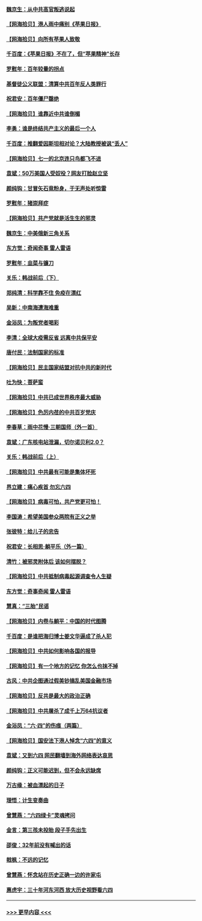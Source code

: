 #### [魏京生：从中共高官叛逃说起](../pages/nsc993/n13048997.md?t=06271251) 
#### [【网海拾贝】港人雨中痛别《苹果日报》](../pages/nsc993/n13048941.md?t=06271251) 
#### [【网海拾贝】向所有苹果人致敬](../pages/nsc993/n13046795.md?t=06271251) 
#### [千百度：《苹果日报》不在了，但“苹果精神”长存](../pages/nsc993/n13046703.md?t=06271251) 
#### [罗慰年：百年较量的拐点](../pages/nsc993/n13046542.md?t=06271251) 
#### [基督徒公义联盟：清算中共百年反人类罪行](../pages/nsc993/n13046499.md?t=06271251) 
#### [祝君安：百年僵尸罄绝](../pages/nsc993/n13045595.md?t=06271251) 
#### [【网海拾贝】谁靠近中共谁倒楣](../pages/nsc993/n13044667.md?t=06271251) 
#### [李勇：谁是终结共产主义的最后一个人](../pages/nsc993/n13044397.md?t=06271251) 
#### [千百度：推翻爱因斯坦相对论？大陆教授被讽“丢人”](../pages/nsc993/n13043908.md?t=06271251) 
#### [【网海拾贝】七一的北京连只鸟都飞不进](../pages/nsc993/n13041377.md?t=06271251) 
#### [袁斌：50万美国人受奴役？网友打脸赵立坚](../pages/nsc993/n13041330.md?t=06271251) 
#### [颜纯钩：甘冒矢石竟粉身，于无声处听惊雷](../pages/nsc993/n13041140.md?t=06271251) 
#### [罗慰年：猪崇拜症](../pages/nsc993/n13041071.md?t=06271251) 
#### [【网海拾贝】共产党就是活生生的邪灵](../pages/nsc993/n13036627.md?t=06271251) 
#### [魏京生：中美俄新三角关系](../pages/nsc993/n13035986.md?t=06271251) 
#### [东方觉：奇闻奇事 雷人雷语](../pages/nsc993/n13035878.md?t=06271251) 
#### [罗慰年：韭菜与镰刀](../pages/nsc993/n13034374.md?t=06271251) 
#### [关乐：韩战前后（下）](../pages/nsc993/n13034113.md?t=06271251) 
#### [郑纯清：科学靠不住 免疫在漂红](../pages/nsc993/n13034093.md?t=06271251) 
#### [吴新：中南海遭海难重](../pages/nsc993/n13034084.md?t=06271251) 
#### [金浴凤：为叛党者喝彩](../pages/nsc993/n13034058.md?t=06271251) 
#### [李清：全球大疫需反省 远离中共保平安](../pages/nsc993/n13033784.md?t=06271251) 
#### [唐付民：法制国家的标准](../pages/nsc993/n13032944.md?t=06271251) 
#### [【网海拾贝】民主国家结盟对抗中共的新时代](../pages/nsc993/n13031717.md?t=06271251) 
#### [吐为快：菩萨蛮](../pages/nsc993/n13030033.md?t=06271251) 
#### [【网海拾贝】中共已成世界秩序最大威胁](../pages/nsc993/n13028138.md?t=06271251) 
#### [【网海拾贝】色厉内荏的中共百岁党庆](../pages/nsc993/n13025582.md?t=06271251) 
#### [李春草：雨中花慢‧三朝国师（外一首）](../pages/nsc993/n13025567.md?t=06271251) 
#### [袁斌：广东核电站泄漏，切尔诺贝利2.0？](../pages/nsc993/n13025475.md?t=06271251) 
#### [关乐：韩战前后（上）](../pages/nsc993/n13025387.md?t=06271251) 
#### [【网海拾贝】中共最有可能是集体坏死](../pages/nsc993/n13023101.md?t=06271251) 
#### [界立建：痛心疾首 勿忘六四](../pages/nsc993/n13022339.md?t=06271251) 
#### [【网海拾贝】病毒可怕，共产党更可怕！](../pages/nsc993/n13020728.md?t=06271251) 
#### [李国涛：希望美国参众两院有正义之举](../pages/nsc993/n13020674.md?t=06271251) 
#### [张彼特：给儿子的忠告](../pages/nsc993/n13018934.md?t=06271251) 
#### [祝君安：长相思‧躺平乐（外一篇）](../pages/nsc993/n13018923.md?t=06271251) 
#### [清竹：被邪灵附体后 该如何摆脱？](../pages/nsc993/n13018877.md?t=06271251) 
#### [【网海拾贝】中共抵制病毒起源调查令人生疑](../pages/nsc993/n13017785.md?t=06271251) 
#### [东方觉：奇事奇闻 雷人雷语](../pages/nsc993/n13017577.md?t=06271251) 
#### [慧真：“三胎”民谣](../pages/nsc993/n13017394.md?t=06271251) 
#### [【网海拾贝】内卷与躺平：中国的时代图腾](../pages/nsc993/n13016128.md?t=06271251) 
#### [千百度：是谁把海归博士姜文华逼成了杀人犯](../pages/nsc993/n13015218.md?t=06271251) 
#### [【网海拾贝】中共如何影响各国的报导](../pages/nsc993/n13012599.md?t=06271251) 
#### [【网海拾贝】有一个地方的记忆 你怎么也抹不掉](../pages/nsc993/n13009802.md?t=06271251) 
#### [古风：中共企图通过假美钞搞乱美国金融市场](../pages/nsc993/n13009626.md?t=06271251) 
#### [【网海拾贝】反共是最大的政治正确](../pages/nsc993/n13007051.md?t=06271251) 
#### [【网海拾贝】中共屠杀了成千上万64抗议者](../pages/nsc993/n13002713.md?t=06271251) 
#### [金浴凤：“六·四”的伤痕（两篇）](../pages/nsc993/n13001719.md?t=06271251) 
#### [【网海拾贝】国安法下港人悼念“六四”的意义](../pages/nsc993/n13001039.md?t=06271251) 
#### [袁斌：又到六四 网民翻墙到海外网络表达哀思](../pages/nsc993/n13000995.md?t=06271251) 
#### [颜纯钩：正义可能迟到，但不会永远缺席](../pages/nsc993/n13000920.md?t=06271251) 
#### [万古缘：被血漂起的日子](../pages/nsc993/n13000914.md?t=06271251) 
#### [理悟：计生变奏曲](../pages/nsc993/n13000414.md?t=06271251) 
#### [曾慧燕：“六四绿卡”灵魂拷问](../pages/nsc993/n13000277.md?t=06271251) 
#### [金言：第三孩未投胎 段子手先出生](../pages/nsc993/n13000215.md?t=06271251) 
#### [邵俊：32年前没有喊出的话](../pages/nsc993/n13000181.md?t=06271251) 
#### [戟枫：不远的记忆](../pages/nsc993/n13000121.md?t=06271251) 
#### [曾慧燕：怀念站在历史正确一边的许家屯](../pages/nsc993/n13000073.md?t=06271251) 
#### [惠虎宇：三十年河东河西 放大历史视野看六四](../pages/nsc993/n13000018.md?t=06271251) 

----
#### [ >>> 更早内容 <<< ](../indexes/nsc993-earlier.md)

